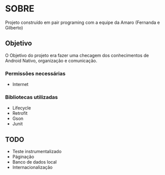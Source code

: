 # SOBRE
Projeto construído em pair programing com a equipe da Amaro (Fernanda e Gilberto)

## Objetivo
O Objetivo do projeto era fazer uma checagem dos conhecimentos de Android Nativo, organização e comunicação.

### Permissões necessárias
 - Internet

### Bibliotecas utilizadas
 - Lifecycle
 - Retrofit
 - Gson
 - Junit

## TODO
 - Teste instrumentalizado
 - Páginação
 - Banco de dados local
 - Internacionalização